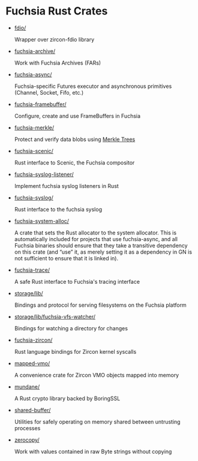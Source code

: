 # Fuchsia Rust Crates

* [fdio/](/src/lib/fdio/rust/)

    Wrapper over zircon-fdio library

* [fuchsia-archive/](/src/sys/pkg/lib/fuchsia-archive/)

    Work with Fuchsia Archives (FARs)

* [fuchsia-async/](/src/lib/fuchsia-async/)

    Fuchsia-specific Futures executor and asynchronous primitives (Channel, Socket, Fifo, etc.)

* [fuchsia-framebuffer/](/garnet/public/rust/fuchsia-framebuffer/)

    Configure, create and use FrameBuffers in Fuchsia

* [fuchsia-merkle/](/src/sys/pkg/lib/fuchsia-merkle/)

    Protect and verify data blobs using [Merkle Trees](/docs/concepts/storage/merkleroot.md)

* [fuchsia-scenic/](/garnet/public/rust/fuchsia-scenic/)

    Rust interface to Scenic, the Fuchsia compositor

* [fuchsia-syslog-listener/](/src/lib/syslog/rust/syslog-listener/)

    Implement fuchsia syslog listeners in Rust

* [fuchsia-syslog/](/src/lib/syslog/rust/)

    Rust interface to the fuchsia syslog

* [fuchsia-system-alloc/](/garnet/public/rust/fuchsia-system-alloc/)

    A crate that sets the Rust allocator to the system allocator. This is automatically included for projects that use fuchsia-async, and all Fuchsia binaries should ensure that they take a transitive dependency on this crate (and “use” it, as merely setting it as a dependency in GN is not sufficient to ensure that it is linked in).

* [fuchsia-trace/](/src/lib/trace/rust/)

    A safe Rust interface to Fuchsia's tracing interface

* [storage/lib/](/src/storage/lib/)

    Bindings and protocol for serving filesystems on the Fuchsia platform

* [storage/lib/fuchsia-vfs-watcher/](/src/storage/lib/fuchsia-vfs-watcher/)

    Bindings for watching a directory for changes

* [fuchsia-zircon/](/src/lib/zircon/rust/)

    Rust language bindings for Zircon kernel syscalls

* [mapped-vmo/](/src/lib/mapped-vmo/)

    A convenience crate for Zircon VMO objects mapped into memory

* [mundane/](/src/lib/mundane/)

    A Rust crypto library backed by BoringSSL

* [shared-buffer/](/src/lib/shared-buffer/)

    Utilities for safely operating on memory shared between untrusting processes

* [zerocopy/](/src/lib/zerocopy/)

    Work with values contained in raw Byte strings without copying
